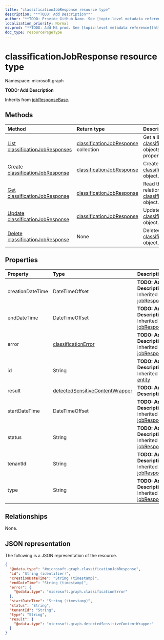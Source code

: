 ```yaml
---
title: "classificationJobResponse resource type"
description: "**TODO: Add Description**"
author: "**TODO: Provide Github Name. See [topic-level metadata reference](https://msgo.azurewebsites.net/add/document/guidelines/metadata.html#topic-level-metadata)**"
localization_priority: Normal
ms.prod: "**TODO: Add MS prod. See [topic-level metadata reference](https://msgo.azurewebsites.net/add/document/guidelines/metadata.html#topic-level-metadata)**"
doc_type: resourcePageType
---
```


# classificationJobResponse resource type

Namespace: microsoft.graph



**TODO: Add Description**


Inherits from [jobResponseBase](../resources/jobresponsebase.md).

## Methods
|Method|Return type|Description|
|:---|:---|:---|
|[List classificationJobResponses](../api/classificationjobresponse-list.md)|[classificationJobResponse](../resources/classificationjobresponse.md) collection|Get a list of the [classificationJobResponse](../resources/classificationjobresponse.md) objects and their properties.|
|[Create classificationJobResponse](../api/classificationjobresponse-create.md)|[classificationJobResponse](../resources/classificationjobresponse.md)|Create a new [classificationJobResponse](../resources/classificationjobresponse.md) object.|
|[Get classificationJobResponse](../api/classificationjobresponse-get.md)|[classificationJobResponse](../resources/classificationjobresponse.md)|Read the properties and relationships of a [classificationJobResponse](../resources/classificationjobresponse.md) object.|
|[Update classificationJobResponse](../api/classificationjobresponse-update.md)|[classificationJobResponse](../resources/classificationjobresponse.md)|Update the properties of a [classificationJobResponse](../resources/classificationjobresponse.md) object.|
|[Delete classificationJobResponse](../api/classificationjobresponse-delete.md)|None|Deletes a [classificationJobResponse](../resources/classificationjobresponse.md) object.|

## Properties
|Property|Type|Description|
|:---|:---|:---|
|creationDateTime|DateTimeOffset|**TODO: Add Description** Inherited from [jobResponseBase](../resources/jobresponsebase.md)|
|endDateTime|DateTimeOffset|**TODO: Add Description** Inherited from [jobResponseBase](../resources/jobresponsebase.md)|
|error|[classificationError](../resources/classificationerror.md)|**TODO: Add Description** Inherited from [jobResponseBase](../resources/jobresponsebase.md)|
|id|String|**TODO: Add Description** Inherited from [entity](../resources/entity.md)|
|result|[detectedSensitiveContentWrapper](../resources/detectedsensitivecontentwrapper.md)|**TODO: Add Description**|
|startDateTime|DateTimeOffset|**TODO: Add Description** Inherited from [jobResponseBase](../resources/jobresponsebase.md)|
|status|String|**TODO: Add Description** Inherited from [jobResponseBase](../resources/jobresponsebase.md)|
|tenantId|String|**TODO: Add Description** Inherited from [jobResponseBase](../resources/jobresponsebase.md)|
|type|String|**TODO: Add Description** Inherited from [jobResponseBase](../resources/jobresponsebase.md)|

## Relationships
None.

## JSON representation
The following is a JSON representation of the resource.
<!-- {
  "blockType": "resource",
  "keyProperty": "id",
  "@odata.type": "microsoft.graph.classificationJobResponse",
  "baseType": "microsoft.graph.jobResponseBase",
  "openType": false
}
-->
``` json
{
  "@odata.type": "#microsoft.graph.classificationJobResponse",
  "id": "String (identifier)",
  "creationDateTime": "String (timestamp)",
  "endDateTime": "String (timestamp)",
  "error": {
    "@odata.type": "microsoft.graph.classificationError"
  },
  "startDateTime": "String (timestamp)",
  "status": "String",
  "tenantId": "String",
  "type": "String",
  "result": {
    "@odata.type": "microsoft.graph.detectedSensitiveContentWrapper"
  }
}
```


